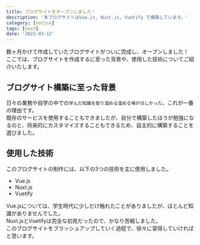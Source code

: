 ```yaml
---
title: ブログサイトをオープンしました！
description: '本ブログサイトはVue.js, Nuxt.js, Vuetify で構築しています。'
category: [notice]
tags: [nuxt]
date: '2023-03-12'
---
```


数ヶ月かけて作成していたブログサイトがついに完成し、オープンしました！  
ここでは、ブログサイトを作成するに至った背景や、使用した技術についてご紹介いたします。

## ブログサイト構築に至った背景

日々の業務や自学の中での`学んだ知識を取り溜める溜める場がほしかった`、これが一番の理由です。  
既存のサービスを使用することもできましたが、自分で構築したほうが勉強になるのと、将来的にカスタマイズすることもできるため、自主的に構築することを選びました。

## 使用した技術

このブログサイトの制作には、以下の3つの技術を主に使用しました。

- Vue.js
- Nuxt.js
- Vuetify

Vue.jsについては、学生時代に少しだけ触れたことがありましたが、ほとんど知識がありませんでした。  
Nuxt.jsとVuetifyは完全な初見だったので、かなり苦戦しました。  
このブログサイトをブラッシュアップしていく過程で、徐々に習得していければと思います。

